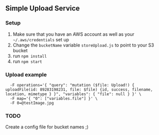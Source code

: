 ## Simple Upload Service

### Setup
1) Make sure that you have an AWS account as well as your `~/.aws/credentials` set up
2) Change the `bucketName` variable `storeUpload.js` to point to your S3 bucket
3) run `npm install`
4) run `npm start`

### Upload example

```curl localhost:8000/graphql \
  -F operations='{ "query": "mutation ($file: Upload!) { uploadFile(id: 89283198231, file: $file) {id, success, filename, location, mimetype } }", "variables": { "file": null } }' \
  -F map='{ "0": ["variables.file"] }' \
  -F 0=@testImage.jpg
  ``` 
  
### TODO
Create a config file for bucket names ;)